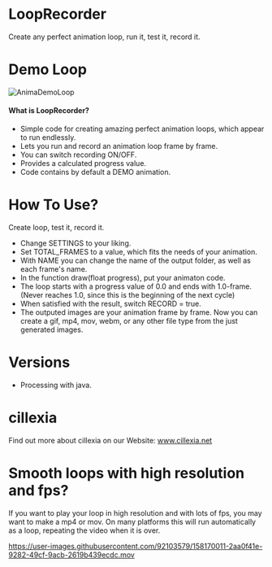 # LoopRecorder
Create any perfect animation loop, run it, test it, record it.

# Demo Loop
![AnimaDemoLoop](https://user-images.githubusercontent.com/92103579/158168750-2e80a61b-483c-41d6-adc2-33e4096c3b59.gif)


#### What is LoopRecorder?
* Simple code for creating amazing perfect animation loops, which appear to run endlessly.
* Lets you run and record an animation loop frame by frame.
* You can switch recording ON/OFF.
* Provides a calculated progress value.
* Code contains by default a DEMO animation.

# How To Use?
Create loop, test it, record it.
* Change SETTINGS to your liking.
* Set TOTAL_FRAMES to a value, which fits the needs of your animation.
* With NAME you can change the name of the output folder, as well as each frame's name. 
* In the function draw(float progress), put your animaton code.
* The loop starts with a progress value of 0.0 and ends with 1.0-frame. (Never reaches 1.0, since this is the beginning of the next cycle)
* When satisfied with the result, switch RECORD = true.
* The outputed images are your animation frame by frame. Now you can create a gif, mp4, mov, webm, or any other file type from the just generated images.

# Versions
* Processing with java.

# cillexia
Find out more about cillexia on our
Website: www.cillexia.net

# Smooth loops with high resolution and fps?
If you want to play your loop in high resolution and with lots of fps, you may want to make a mp4 or mov.
On many platforms this will run automatically as a loop, repeating the video when it is over.

https://user-images.githubusercontent.com/92103579/158170011-2aa0f41e-9282-49cf-9acb-2619b439ecdc.mov

